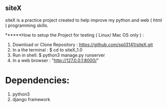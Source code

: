 ## siteX

siteX is a practice project created to help improve my python and web ( html ) programming skills.


******How to setup the Project for testing ( Linux/ Mac OS only ) : 
 1. Download or Clone Repository : https://github.com/spil3141/siteX.git
 2. In a the terminal : $ cd to siteX_1.0 
 3. Run in shell: $ python3 manage.py runserver
 3. In a web browser : "http://127.0.0.1:8000/"

# Dependencies: 
 1. python3 
 2. django framework
